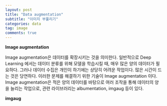 ```yaml
---
layout: post
title: "Data augmentation"
subtitle: "이미지 부풀리기"
categories: data
tag: image
comments: true
---
```


**Image augmentation**

Image augmentation은 데이터를 확장시키는 것을 의미한다. 일반적으로 Deep Learning 에서는 데이터 분류를 위해 모델을 학습시킬 때, 매우 많은 양의 데이터가 필요하다. 그러나 데이터 수집은 개인이 하기에는 상당히 어려운 작업이다. 많은 시간이 드는 것은 당연하다. 이러한 문제를 해결하기 위한 기술이 Image augmentation 이다. Image augmentation은 적은 양의 데이터를 바탕으로 여러 조작을 통해 데이터의 양을 늘리는 작업으로, 관련 라이브러리는 albumentation, imgaug 등이 있다. 

**imgaug**


